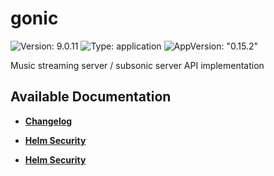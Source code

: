 # gonic

![Version: 9.0.11](https://img.shields.io/badge/Version-9.0.11-informational?style=flat-square) ![Type: application](https://img.shields.io/badge/Type-application-informational?style=flat-square) ![AppVersion: "0.15.2"](https://img.shields.io/badge/AppVersion-"0.15.2"-informational?style=flat-square)

Music streaming server / subsonic server API implementation

## Available Documentation

- [**Changelog**](CHANGELOG)

- [**Helm Security**](container-security)

- [**Helm Security**](helm-security)

